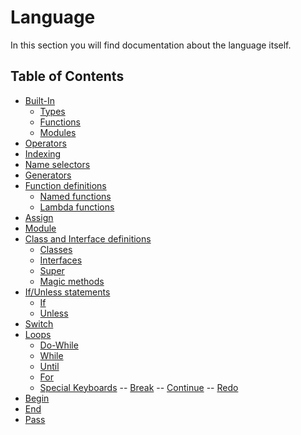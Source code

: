# Language

In this section you will find documentation about the language itself.

## Table of Contents

- [Built-In](/documentation/built-in.html)
    - [Types](/documentation/built-in-types.html)
    - [Functions](/documentation/built-in-functions.html)
    - [Modules](/documentation/built-in-modules.html)
- [Operators](/documentation/operators.html)
- [Indexing](/documentation/indexing.html)
- [Name selectors](/documentation/name-selectors.html)
- [Generators](/documentation/generators.html)
- [Function definitions](/documentation/function-definitions.html)
    - [Named functions](/documentation/function-definitions-named-functions.html)
    - [Lambda functions](/documentation/function-definitions-lambda-functions.html)
- [Assign](/documentation/assign.html)
- [Module](/documentation/module.html)
- [Class and Interface definitions](/documentation/class-interface.html)
    - [Classes](/documentation/class-interface-classes.html)
    - [Interfaces](/documentation/class-interface-interfaces.html)
    - [Super](/documentation/lass-interface-super.html)
    - [Magic methods](/documentation/lass-interface-magic-methods.html)
- [If/Unless statements](/documentation/if-unless.html)
    - [If](/documentation/if-unless-if.html)
    - [Unless](/documentation/if-unless-unless.html)
- [Switch](/documentation/switch.html)
- [Loops](/documentation/loops.html)
    - [Do-While](/documentation/loops-do-while.html)
    - [While](/documentation/loops-while.html)
    - [Until](/documentation/loops-until.html)
    - [For](/documentation/loops-for.html)
    - [Special Keyboards](/documentation/loops-special-keyboards.html)
      -- [Break](/documentation/loops-special-keyboards-break.html)
      -- [Continue](/documentation/loops-special-keyboards-continue.html)
      -- [Redo](/documentation/loops-special-keyboards-redo.html)
- [Begin](/documentation/begin.html)
- [End](/documentation/end.html)
- [Pass](/documentation/pass.html)